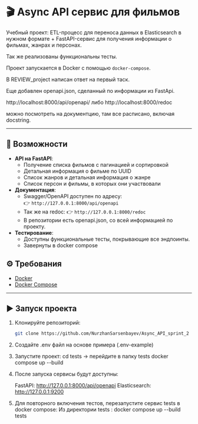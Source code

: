 # 🎬 Async API сервис для фильмов

Учебный проект: ETL-процесс для переноса данных в Elasticsearch в нужном формате + FastAPI-сервис
для получения информации о фильмах, жанрах и персонах.

Так же реализованы функциональны тесты.

Проект запускается в Docker с помощью `docker-compose`.

В REVIEW_project написан ответ на первый таск.

Еще добавлен openapi.json, сделанный по информации из FastApi.

http://localhost:8000/api/openapi/
либо
http://localhost:8000/redoc

можно посмотреть на документцию, там все расписано, включая docstring.

---

## 🚀 Возможности

- **API на FastAPI**:
  - Получение списка фильмов с пагинацией и сортировкой
  - Детальная информация о фильме по UUID
  - Список жанров и детальная информация о жанре
  - Список персон и фильмы, в которых они участвовали
- **Документация**:
  - Swagger/OpenAPI доступен по адресу:  
    👉 `http://127.0.0.1:8000/api/openapi`
  - Так же на redoc:
    👉 `http://127.0.0.1:8000/redoc`
  - В репозитории есть openapi.json, со всей информацией по проекту.
- **Тестирование**:
  - Доступны функциональные тесты, покрывающие все эндпоинты.
  - Завернуты в docker compose

## ⚙️ Требования

- [Docker](https://docs.docker.com/get-docker/)  
- [Docker Compose](https://docs.docker.com/compose/install/)  

---

## ▶️ Запуск проекта

1. Клонируйте репозиторий:
   ```bash
   git clone https://github.com/NurzhanSarsenbayev/Async_API_sprint_2
   
2. Создайте .env файл на основе примера (.env-example)

3. Запустите проект:
    cd tests -> перейдите в папку tests
    docker compose up --build

4. После запуска сервисы будут доступны:

    FastAPI: http://127.0.0.1:8000/api/openapi
    Elasticsearch: http://127.0.0.1:9200

5. Для повторного включения тестов, перезапустите сервис tests в docker compose:
    Из директории tests :  docker compose up --build tests